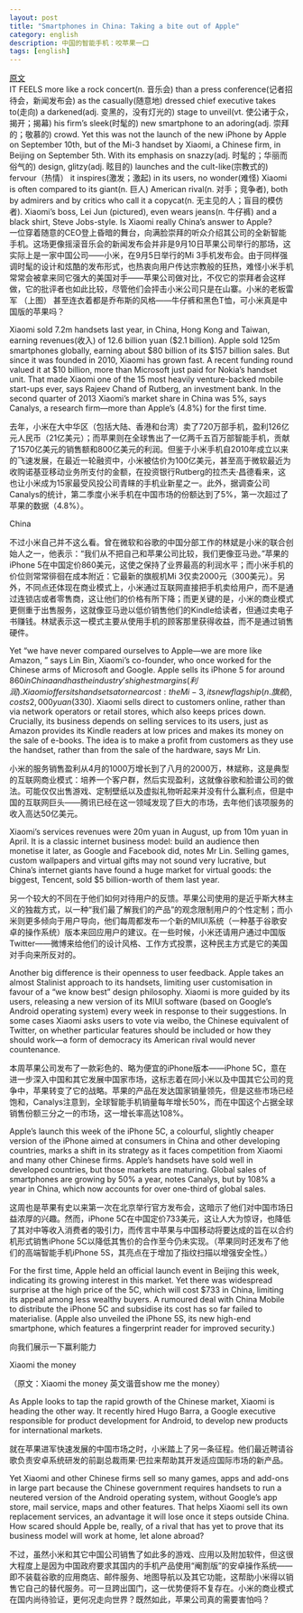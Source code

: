 ```yaml
---
layout: post
title: "Smartphones in China: Taking a bite out of Apple"
category: english 
description: 中国的智能手机：咬苹果一口
tags: [english]
---
```

[原文](http://xue.youdao.com/biarticle.a?articleId=-2701733699954676665&date=2013-09-18&position=read&channelType=personal)  
IT FEELS more like a rock concert(n. 音乐会) than a press conference(记者招待会，新闻发布会) as the casually(随意地) dressed chief executive takes to(走向) a darkened(adj. 变黑的，没有灯光的) stage to unveil(vt. 使公诸于众，揭开；揭幕) his firm’s sleek(时髦的) new smartphone to an adoring(adj. 崇拜的；敬慕的) crowd. Yet this was not the launch of the new iPhone by Apple on September 10th, but of the Mi-3 handset by Xiaomi, a Chinese firm, in Beijing on September 5th. With its emphasis on snazzy(adj. 时髦的；华丽而俗气的) design, glitzy(adj. 眩目的) launches and the cult-like(宗教式的) fervour（热情） it inspires(激发；激起) in its users, no wonder(难怪) Xiaomi is often compared to its giant(n. 巨人) American rival(n. 对手；竞争者), both by admirers and by critics who call it a copycat(n. 无主见的人；盲目的模仿者). Xiaomi’s boss, Lei Jun (pictured), even wears jeans(n. 牛仔裤) and a black shirt, Steve Jobs-style. Is Xiaomi really China’s answer to Apple?  
一位穿着随意的CEO登上昏暗的舞台，向满脸崇拜的听众介绍其公司的全新智能手机。这场更像摇滚音乐会的新闻发布会并非是9月10日苹果公司举行的那场，这实际上是一家中国公司——小米，在9月5日举行的Mi 3手机发布会。由于同样强调时髦的设计和炫酷的发布形式，也热衷向用户传达宗教般的狂热，难怪小米手机常常会被拿来同它强大的美国对手——苹果公司做对比，不仅它的崇拜者会这样做，它的批评者也如此比较，尽管他们会抨击小米公司只是在山寨。小米的老板雷军 （上图） 甚至连衣着都是乔布斯的风格——牛仔裤和黑色T恤，可小米真是中国版的苹果吗？  

Xiaomi sold 7.2m handsets last year, in China, Hong Kong and Taiwan, earning revenues(收入) of 12.6 billion yuan ($2.1 billion). Apple sold 125m smartphones globally, earning about $80 billion of its $157 billion sales. But since it was founded in 2010, Xiaomi has grown fast. A recent funding round valued it at $10 billion, more than Microsoft just paid for Nokia’s handset unit. That made Xiaomi one of the 15 most heavily venture-backed mobile start-ups ever, says Rajeev Chand of Rutberg, an investment bank. In the second quarter of 2013 Xiaomi’s market share in China was 5%, says Canalys, a research firm—more than Apple’s (4.8%) for the first time.  

去年，小米在大中华区（包括大陆、香港和台湾）卖了720万部手机，盈利126亿元人民币（21亿美元）；而苹果则在全球售出了一亿两千五百万部智能手机，贡献了1570亿美元的销售额和800亿美元的利润。但鉴于小米手机自2010年成立以来的飞速发展，在最近一轮融资中，小米被估价为100亿美元，甚至高于微软最近为收购诺基亚移动业务所支付的金额，在投资银行Rutberg的拉杰夫·昌德看来，这也让小米成为15家最受风投公司青睐的手机业新星之一。此外，据调查公司Canalys的统计，第二季度小米手机在中国市场的份额达到了5%，第一次超过了苹果的数据（4.8%）。  

China  

不过小米自己并不这么看。曾在微软和谷歌的中国分部工作的林斌是小米的联合创始人之一，他表示：“我们从不把自己和苹果公司比较，我们更像亚马逊。”苹果的iPhone 5在中国定价860美元，这使之保持了业界最高的利润水平；而小米手机的价位则常常徘徊在成本附近：它最新的旗舰机Mi 3仅卖2000元（300美元）。另外，不同点还体现在商业模式上，小米通过互联网直接把手机卖给用户，而不是通过连锁店或者零售商，这让他们的价格有所下降；而更关键的是，小米的商业模式更侧重于出售服务，这就像亚马逊以低价销售他们的Kindle给读者，但通过卖电子书赚钱。林斌表示这一模式主要从使用手机的顾客那里获得收益，而不是通过销售硬件。

Yet “we have never compared ourselves to Apple—we are more like Amazon, ” says Lin Bin, Xiaomi’s co-founder, who once worked for the Chinese arms of Microsoft and Google. Apple sells its iPhone 5 for around $860 in China and has the industry’s highest margins(利润). Xiaomi offers its handsets at or near cost: the Mi-3, its new flagship(n. 旗舰), costs 2, 000 yuan ($330). Xiaomi sells direct to customers online, rather than via network operators or retail stores, which also keeps prices down. Crucially, its business depends on selling services to its users, just as Amazon provides its Kindle readers at low prices and makes its money on the sale of e-books. The idea is to make a profit from customers as they use the handset, rather than from the sale of the hardware, says Mr Lin.

小米的服务销售盈利从4月的1000万增长到了八月的2000万，林斌称，这是典型的互联网商业模式：培养一个客户群，然后实现盈利，这就像谷歌和脸谱公司的做法。可能仅仅出售游戏、定制壁纸以及虚拟礼物听起来并没有什么赢利点，但是中国的互联网巨头——腾讯已经在这一领域发现了巨大的市场，去年他们该项服务的收入高达50亿美元。

Xiaomi’s services revenues were 20m yuan in August, up from 10m yuan in April. It is a classic internet business model: build an audience then monetise it later, as Google and Facebook did, notes Mr Lin. Selling games, custom wallpapers and virtual gifts may not sound very lucrative, but China’s internet giants have found a huge market for virtual goods: the biggest, Tencent, sold $5 billion-worth of them last year.

另一个较大的不同在于他们如何对待用户的反馈。苹果公司使用的是近乎斯大林主义的独裁方式，以一种“我们最了解我们的产品”的观念限制用户的个性定制；而小米则更多倾向于用户导向，他们每周都发布一个新的MIUI系统（一种基于谷歌安卓的操作系统）版本来回应用户的建议。在一些时候，小米还请用户通过中国版Twitter——微博来给他们的设计风格、工作方式投票，这种民主方式是它的美国对手向来所反对的。

Another big difference is their openness to user feedback. Apple takes an almost Stalinist approach to its handsets, limiting user customisation in favour of a “we know best” design philosophy. Xiaomi is more guided by its users, releasing a new version of its MIUI software (based on Google’s Android operating system) every week in response to their suggestions. In some cases Xiaomi asks users to vote via weibo, the Chinese equivalent of Twitter, on whether particular features should be included or how they should work—a form of democracy its American rival would never countenance.

本周苹果公司发布了一款彩色的、略为便宜的iPhone版本——iPhone 5C，意在进一步深入中国和其它发展中国家市场，这标志着在同小米以及中国其它公司的竞争中，苹果转变了它的战略。苹果的产品在发达国家销量领先，但是这些市场已经饱和，Canalys注意到，全球智能手机销量每年增长50%，而在中国这个占据全球销售份额三分之一的市场，这一增长率高达108%。

Apple’s launch this week of the iPhone 5C, a colourful, slightly cheaper version of the iPhone aimed at consumers in China and other developing countries, marks a shift in its strategy as it faces competition from Xiaomi and many other Chinese firms. Apple’s handsets have sold well in developed countries, but those markets are maturing. Global sales of smartphones are growing by 50% a year, notes Canalys, but by 108% a year in China, which now accounts for over one-third of global sales.

这周也是苹果有史以来第一次在北京举行官方发布会，这暗示了他们对中国市场日益浓厚的兴趣。然而，iPhone 5C在中国定价733美元，这让人大为惊讶，也降低了其对中等收入消费者的吸引力，而传言中苹果与中国移动将要达成的旨在以合约机形式销售iPhone 5C以降低其售价的合作至今仍未实现。（苹果同时还发布了他们的高端智能手机iPhone 5S，其亮点在于增加了指纹扫描以增强安全性。）

For the first time, Apple held an official launch event in Beijing this week, indicating its growing interest in this market. Yet there was widespread surprise at the high price of the 5C, which will cost $733 in China, limiting its appeal among less wealthy buyers. A rumoured deal with China Mobile to distribute the iPhone 5C and subsidise its cost has so far failed to materialise. (Apple also unveiled the iPhone 5S, its new high-end smartphone, which features a fingerprint reader for improved security.)

向我们展示一下赢利能力

Xiaomi the money

（原文：Xiaomi the money 英文谐音show me the money）

As Apple looks to tap the rapid growth of the Chinese market, Xiaomi is heading the other way. It recently hired Hugo Barra, a Google executive responsible for product development for Android, to develop new products for international markets.

就在苹果进军快速发展的中国市场之时，小米踏上了另一条征程。他们最近聘请谷歌负责安卓系统研发的前副总裁雨果·巴拉来帮助其开发适应国际市场的新产品。

Yet Xiaomi and other Chinese firms sell so many games, apps and add-ons in large part because the Chinese government requires handsets to run a neutered version of the Android operating system, without Google’s app store, mail service, maps and other features. That helps Xiaomi sell its own replacement services, an advantage it will lose once it steps outside China. How scared should Apple be, really, of a rival that has yet to prove that its business model will work at home, let alone abroad?

不过，虽然小米和其它中国公司销售了如此多的游戏、应用以及附加软件，但这很大程度上是因为中国政府要求其国内的手机产品使用“阉割版”的安卓操作系统——即不装载谷歌的应用商店、邮件服务、地图导航以及其它功能，这帮助小米得以销售它自己的替代服务。可一旦跨出国门，这一优势便将不复存在。小米的商业模式在国内尚待验证，更何况走向世界？既然如此，苹果公司真的需要害怕吗？

